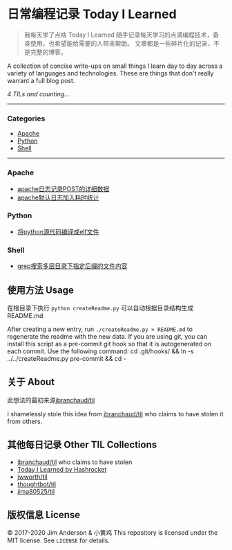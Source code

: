 # 日常编程记录 Today I Learned
> 我每天学了点啥 Today I Learned
随手记录每天学习的点滴编程技术，备查使用，也希望能给需要的人带来帮助。
文章都是一些碎片化的记录，不是完整的博客。  

A collection of concise write-ups on small things I learn day to day across a
variety of languages and technologies. These are things that don't really
warrant a full blog post.

_4 TILs and counting..._

---
### Categories
* [Apache](#apache)
* [Python](#python)
* [Shell](#shell)

---
### Apache

- [apache日志记录POST的详细数据](apache\apache日志记录POST的详细数据.md)
- [apache默认日志加入耗时统计](apache\apache默认日志格式加入耗时统计.md)

### Python

- [将python源代码编译成elf文件](python/将python源代码编译成elf文件.md)

### Shell

- [grep搜索多层目录下指定后缀的文件内容](shell\grep搜索多层目录下指定后缀的文件内容.md)

## 使用方法 Usage
在根目录下执行 `python createReadme.py` 可以自动根据目录结构生成README.md  

After creating a new entry, run `./createReadme.py > README.md` to regenerate
the readme with the new data.
If you are using git, you can install this script as a pre-commit git hook so
that it is autogenerated on each commit.  Use the following command:
    cd .git/hooks/ && ln -s ../../createReadme.py pre-commit && cd -
## 关于 About
此想法的最初来源[jbranchaud/til](https://github.com/jbranchaud/til)  

I shamelessly stole this idea from
[jbranchaud/til](https://github.com/jbranchaud/til) who claims to have stolen
it from others.
## 其他每日记录 Other TIL Collections
* [jbranchaud/til](https://github.com/jbranchaud/til) who claims to have stolen
* [Today I Learned by Hashrocket](https://til.hashrocket.com)
* [jwworth/til](https://github.com/jwworth/til)
* [thoughtbot/til](https://github.com/thoughtbot/til)
* [jima80525/til](https://github.com/jima80525/til)
## 版权信息 License
&copy; 2017-2020 Jim Anderson & 小黄鸡
This repository is licensed under the MIT license. See `LICENSE` for
details.
